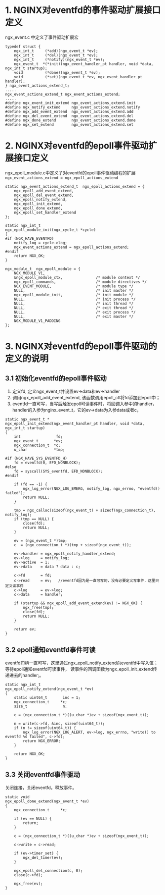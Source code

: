 # 1.  NGINX对eventfd的事件驱动扩展接口定义
ngx_event.c 中定义了事件驱动扩展宏

```
typedef struct {
    ngx_int_t     (*add)(ngx_event_t *ev);
    ngx_int_t     (*del)(ngx_event_t *ev);
    ngx_int_t     (*notify)(ngx_event_t *ev);
    ngx_event_t  *(*init)(ngx_event_handler_pt handler, void *data, ngx_int_t startup);
    void          (*done)(ngx_event_t *ev);
    void          (*set)(ngx_event_t *ev, ngx_event_handler_pt handler);
} ngx_event_actions_extend_t;
.....
ngx_event_actions_extend_t ngx_event_actions_extend;
.....
#define ngx_event_init_extend ngx_event_actions_extend.init
#define ngx_notify_extend     ngx_event_actions_extend.notify
#define ngx_add_event_extend  ngx_event_actions_extend.add
#define ngx_del_event_extend  ngx_event_actions_extend.del
#define ngx_done_extend       ngx_event_actions_extend.done
#define ngx_set_extend        ngx_event_actions_extend.set
```


# 2.  NGINX对eventfd的epoll事件驱动扩展接口定义
ngx_epoll_module.c中定义了对eventfd的epoll事件驱动编程的扩展`ngx_event_actions_extend = ngx_epoll_actions_extend`

```
static ngx_event_actions_extend_t  ngx_epoll_actions_extend = {
    ngx_epoll_add_event_extend,
    ngx_epoll_del_event_extend,
    ngx_epoll_notify_extend,
    ngx_epoll_init_extend,
    ngx_epoll_done_extend,
    ngx_epoll_set_handler_extend
};

static ngx_int_t
ngx_epoll_module_init(ngx_cycle_t *cycle)
{
#if (NGX_HAVE_EVENTFD)
    notify_log = cycle->log;
    ngx_event_actions_extend = ngx_epoll_actions_extend;
#endif
    return NGX_OK;
}

ngx_module_t  ngx_epoll_module = {
    NGX_MODULE_V1,
    &ngx_epoll_module_ctx,               /* module context */
    ngx_epoll_commands,                  /* module directives */
    NGX_EVENT_MODULE,                    /* module type */
    NULL,                                /* init master */
    ngx_epoll_module_init,               /* init module */
    NULL,                                /* init process */
    NULL,                                /* init thread */
    NULL,                                /* exit thread */
    NULL,                                /* exit process */
    NULL,                                /* exit master */
    NGX_MODULE_V1_PADDING
};
```

# 3.  NGINX对eventfd的epoll事件驱动的定义的说明

## 3.1 初始化eventfd的epoll事件驱动

1. 定义fd, 定义ngx_event_t并设置ev->data和ev->handler
2. 调用ngx_epoll_add_event_extend, 该函数调用epoll_ctl将fd添加到epoll中；
3. eventfd一直可写，当写后触发epoll可读事件时，将回调入参中的handler，handler的入参为nginx_event_t，它的ev->data为入参data或者c，

```
static ngx_event_t *
ngx_epoll_init_extend(ngx_event_handler_pt handler, void *data, ngx_int_t startup)
{
    int                fd;
    ngx_event_t       *ev;
    ngx_connection_t  *c;
    u_char            *tmp;

#if (NGX_HAVE_SYS_EVENTFD_H)
    fd = eventfd(0, EFD_NONBLOCK);
#else
    fd = syscall(SYS_eventfd, EFD_NONBLOCK);
#endif

    if (fd == -1) {
        ngx_log_error(NGX_LOG_EMERG, notify_log, ngx_errno, "eventfd() failed");
        return NULL;
    }

    tmp = ngx_calloc(sizeof(ngx_event_t) + sizeof(ngx_connection_t), notify_log);
    if (tmp == NULL) {
        close(fd);
        return NULL;
    }

    ev = (ngx_event_t *)tmp;
    c  = (ngx_connection_t *)(tmp + sizeof(ngx_event_t));

    ev->handler = ngx_epoll_notify_handler_extend;
    ev->log     = notify_log;
    ev->active  = 1;
    ev->data    = data ? data : c;

    c->fd       = fd;
    c->read     = ev;   //eventfd因为是一直可写的，没有必要定义写事件，这里只定义读事件
    c->log      = ev->log;
    c->data     = handler;

    if (startup && ngx_epoll_add_event_extend(ev) != NGX_OK) {
        ngx_free(tmp);
        close(fd);
        return NULL;
    }

    return ev;
}
```

## 3.2 epoll通知eventfd事件可读

eventfd句柄一直可写，这里通过ngx_epoll_notify_extend向eventfd中写入值；等待epoll通知eventfd可读事件， 读事件的回调函数为ngx_epoll_init_extend传递进去的handler;。

```
static ngx_int_t
ngx_epoll_notify_extend(ngx_event_t *ev)
{
    static uint64_t       inc = 1;
    ngx_connection_t     *c;
    size_t                n;

    c = (ngx_connection_t *)((u_char *)ev + sizeof(ngx_event_t));

    n = write(c->fd, &inc, sizeof(uint64_t));
    if (n != sizeof(uint64_t)) {
        ngx_log_error(NGX_LOG_ALERT, ev->log, ngx_errno, "write() to eventfd %d failed", c->fd);
        return NGX_ERROR;
    }

    return NGX_OK;
}
```

## 3.3 关闭eventfd事件驱动

关闭连接，关闭eventfd，释放事件。

```
static void
ngx_epoll_done_extend(ngx_event_t *ev)
{
    ngx_connection_t     *c;

    if (ev == NULL) {
        return;
    }

    c = (ngx_connection_t *)((u_char *)ev + sizeof(ngx_event_t));

    c->write = c->read;

    if (ev->timer_set) {
        ngx_del_timer(ev);
    }

    ngx_epoll_del_connection(c, 0);
    close(c->fd);

    ngx_free(ev);
}
```




